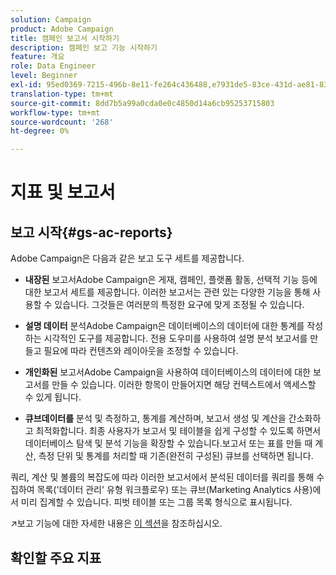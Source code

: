 ```yaml
---
solution: Campaign
product: Adobe Campaign
title: 캠페인 보고서 시작하기
description: 캠페인 보고 기능 시작하기
feature: 개요
role: Data Engineer
level: Beginner
exl-id: 95ed0369-7215-496b-8e11-fe264c436488,e7931de5-83ce-431d-ae81-83793d257550
translation-type: tm+mt
source-git-commit: 8dd7b5a99a0cda0e0c4850d14a6cb95253715803
workflow-type: tm+mt
source-wordcount: '268'
ht-degree: 0%

---
```


# 지표 및 보고서

## 보고 시작{#gs-ac-reports}

Adobe Campaign은 다음과 같은 보고 도구 세트를 제공합니다.

* **내장된**
보고서Adobe Campaign은 게재, 캠페인, 플랫폼 활동, 선택적 기능 등에 대한 보고서 세트를 제공합니다. 이러한 보고서는 관련 있는 다양한 기능을 통해 사용할 수 있습니다. 그것들은 여러분의 특정한 요구에 맞게 조정될 수 있습니다.

* **설명 데이터**
분석Adobe Campaign은 데이터베이스의 데이터에 대한 통계를 작성하는 시각적인 도구를 제공합니다. 전용 도우미를 사용하여 설명 분석 보고서를 만들고 필요에 따라 컨텐츠와 레이아웃을 조정할 수 있습니다.

* **개인화된**
보고서Adobe Campaign을 사용하여 데이터베이스의 데이터에 대한 보고서를 만들 수 있습니다. 이러한 항목이 만들어지면 해당 컨텍스트에서 액세스할 수 있게 됩니다.

* **큐브데이터를**
분석 및 측정하고, 통계를 계산하며, 보고서 생성 및 계산을 간소화하고 최적화합니다.  최종 사용자가 보고서 및 테이블을 쉽게 구성할 수 있도록 하면서 데이터베이스 탐색 및 분석 기능을 확장할 수 있습니다.보고서 또는 표를 만들 때 계산, 측정 단위 및 통계를 처리할 때 기존(완전히 구성된) 큐브를 선택하면 됩니다.

쿼리, 계산 및 볼륨의 복잡도에 따라 이러한 보고서에서 분석된 데이터를 쿼리를 통해 수집하여 목록(&#39;데이터 관리&#39; 유형 워크플로우) 또는 큐브(Marketing Analytics 사용)에서 미리 집계할 수 있습니다. 피벗 테이블 또는 그룹 목록 형식으로 표시됩니다.

:arrow_upper_right:보고 기능에 대한 자세한 내용은 [이 섹션](https://experienceleague.adobe.com/docs/campaign-classic/using/reporting/reporting-in-adobe-campaign/about-adobe-campaign-reporting-tools.html)을 참조하십시오.

## 확인할 주요 지표

